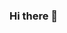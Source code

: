 ### Hi there 👋
<!--
**AndyTheBoss/AndyTheBoss** is a ✨ _special_ ✨ repository because its `README.md` (this file) appears on your GitHub profile.
 I’m currently working on a great website
- 🌱 I’m currently learning advance coding
- 🤔 I’m looking for help with Coding
Ask me about
How to reach me
Fun fact
